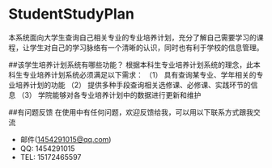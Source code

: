 # StudentStudyPlan
本系统面向大学生查询自己相关专业的专业培养计划，充分了解自己需要学习的课程，让学生对自己的学习脉络有一个清晰的认识，同时也有利于学校的信息管理。

##该学生培养计划系统有哪些功能？
根据本科生专业培养计划系统的理念，此本科生专业培养计划系统必须满足以下需求：
（1）	具有查询某专业、学年相关的专业培养计划的功能
（2）	提供多种手段查询相关选修课、必修课、实践环节的信息
（3）	学院能够对各专业培养计划中的数据进行更新和维护

##有问题反馈
在使用中有任何问题，欢迎反馈给我，可以用以下联系方式跟我交流
* 邮件(1454291015@qq.com)
* QQ: 1454291015
* TEL: 15172465597

